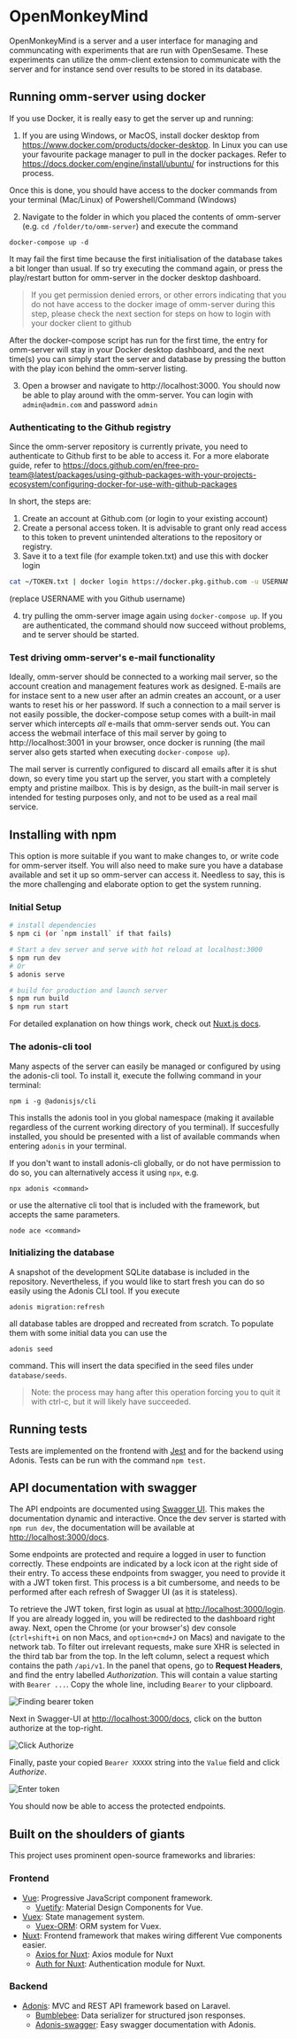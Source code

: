 # OpenMonkeyMind

OpenMonkeyMind is a server and a user interface for managing and communcating with experiments that are run with OpenSesame. These experiments can utilize the omm-client extension to communicate with the server and for instance send over results to be stored in its database.

## Running omm-server using docker

If you use Docker, it is really easy to get the server up and running:

1. If you are using Windows, or MacOS, install docker desktop from https://www.docker.com/products/docker-desktop. In Linux you can use your favourite package manager to pull in the docker packages.
Refer to https://docs.docker.com/engine/install/ubuntu/ for instructions for this process.

Once this is done, you should have access to the docker commands from your terminal (Mac/Linux) of Powershell/Command (Windows)

2. Navigate to the folder in which you placed the contents of omm-server (e.g. `cd /folder/to/omm-server`) and execute the command

```
docker-compose up -d
```

It may fail the first time because the first initialisation of the database takes a bit longer than usual. If so try executing the command again, or press the play/restart button for omm-server in the docker desktop dashboard.

> If you get permission denied errors, or other errors indicating that you do not have access to the
docker image of omm-server during this step, please check the next section for steps on how to login with your docker client to github

After the docker-compose script has run for the first time, the entry for omm-server will stay in your Docker desktop dashboard, and the next time(s) you can simply start the server and database by pressing the button with the play icon behind the omm-server listing.

3. Open a browser and navigate to http://localhost:3000. You should now be able to play around with the omm-server. You can login with `admin@admin.com` and password `admin`

### Authenticating to the Github registry

Since the omm-server repository is currently private, you need to authenticate to Github first to be able to access it. For a more elaborate guide, refer to https://docs.github.com/en/free-pro-team@latest/packages/using-github-packages-with-your-projects-ecosystem/configuring-docker-for-use-with-github-packages

In short, the steps are:

1. Create an account at Github.com (or login to your existing account)
2. Create a personal access token.  It is advisable to grant only read access to this token to prevent unintended alterations to the repository or registry.
3. Save it to a text file (for example token.txt) and use this with docker login

``` bash
cat ~/TOKEN.txt | docker login https://docker.pkg.github.com -u USERNAME --password-stdin
```

(replace USERNAME with you Github username)

4. try pulling the omm-server image again using `docker-compose up`. If you are authenticated, the command should now succeed without problems, and te server should be started.

### Test driving omm-server's e-mail functionality

Ideally, omm-server should be connected to a working mail server, so the account creation and management features work as designed. E-mails are for instace sent to a new user after an admin creates an account, or a user wants to reset his or her password.
If such a connection to a mail server is not easily possible, the docker-compose setup comes with a built-in mail server which intercepts *all* e-mails that omm-server sends out. You can access the webmail interface of this mail server by going to http://localhost:3001 in your browser, once docker is running (the mail server also gets started when executing `docker-compose up`).

The mail server is currently configured to discard all emails after it is shut down, so every time you start up the server, you start with a completely empty and pristine mailbox. This is by design, as the built-in mail server is intended for testing purposes only, and not to be used as a real mail service.

## Installing with npm

This option is more suitable if you want to make changes to, or write code for omm-server itself. You will also need to make sure you have a database available and set it up so omm-server can access it. Needless to say, this is the more challenging and elaborate option to get the system running.

### Initial Setup

``` bash
# install dependencies
$ npm ci (or `npm install` if that fails)

# Start a dev server and serve with hot reload at localhost:3000
$ npm run dev
# Or
$ adonis serve

# build for production and launch server
$ npm run build
$ npm run start
```

For detailed explanation on how things work, check out [Nuxt.js docs](https://nuxtjs.org).

### The adonis-cli tool

Many aspects of the server can easily be managed or configured by using the adonis-cli tool.
To install it, execute the follwing command in your terminal:

```
npm i -g @adonisjs/cli
```

This installs the adonis tool in you global namespace (making it available regardless of the current
working directory of you terminal). If succesfully installed, you should be presented with a list
of available commands when entering `adonis` in your terminal.

If you don't want to install adonis-cli globally, or do not have permission to do so, you can alternatively
access it using `npx`, e.g.

```
npx adonis <command>
```

or use the alternative cli tool that is included with the framework, but accepts the same parameters.

```
node ace <command>
```

### Initializing the database

A snapshot of the development SQLite database is included in the repository. Nevertheless, if you
would like to start fresh you can do so easily using the Adonis CLI tool. If you execute

```
adonis migration:refresh
```

all database tables are dropped and recreated from scratch. To populate them with some initial data you can
use the

```
adonis seed
```

command. This will insert the data specified in the seed files under `database/seeds`.

> Note: the process may hang after this operation forcing you to quit it with ctrl-c, but it will
> likely have succeeded.

## Running tests

Tests are implemented on the frontend with [Jest](https://jestjs.io/) and for the backend using Adonis.
Tests can be run with the command `npm test`.

## API documentation with swagger

The API endpoints are documented using [Swagger UI](https://swagger.io/tools/swagger-ui/). This makes the documentation dynamic and interactive.
Once the dev server is started with `npm run dev`, the documentation will be available at <http://localhost:3000/docs>.

Some endpoints are protected and require a logged in user to function correctly.
These endpoints are indicated by a lock icon at the right side of their entry. To access
these endpoints from swagger, you need to provide it with a JWT token first. This process is a bit
cumbersome, and needs to be performed after each refresh of Swagger UI (as it is stateless).

To retrieve the JWT token, first login as usual at <http://localhost:3000/login>. If you are already logged in,
you will be redirected to the dashboard right away. Next, open the Chrome (or your browser's) dev console
(`ctrl+shift+i` on non Macs, and `option+cmd+J` on Macs) and navigate to the network tab.
To filter out irrelevant requests, make sure XHR is selected in the third tab bar from the top.
In the left column, select a request which contains the path `/api/v1`. In the panel that opens, go to
**Request Headers**, and find the entry labelled _Authorization_. This will contain a value starting with
`Bearer ...`. Copy the whole line, including `Bearer` to your clipboard.

![Finding bearer token](/docs/retrieveToken.png)

Next in Swagger-UI at <http://localhost:3000/docs>, click on the button authorize at the top-right.

![Click Authorize](/docs/clickAuthorize.png)

Finally, paste your copied `Bearer XXXXX` string into the `Value` field and click *Authorize*.

![Enter token](/docs/enterToken.png)

You should now be able to access the protected endpoints.

## Built on the shoulders of giants

This project uses prominent open-source frameworks and libraries:

### Frontend

- [Vue](https://vuejs.org): Progressive JavaScript component framework.
  - [Vuetify](https://vuetifyjs.com): Material Design Components for Vue.
- [Vuex](https://vuex.vuejs.org/guide/): State management system.
  - [Vuex-ORM](https://vuex-orm.org/): ORM system for Vuex.
- [Nuxt](https://nuxtjs.org/): Frontend framework that makes wiring different Vue components easier.
  - [Axios for Nuxt](https://axios.nuxtjs.org/): Axios module for Nuxt
  - [Auth for Nuxt](https://auth.nuxtjs.org/): Authentication module for Nuxt.

### Backend

- [Adonis](https://adonisjs.com/): MVC and REST API framework based on Laravel.
  - [Bumblebee](https://github.com/rhwilr/adonis-bumblebee): Data serializer for structured json responses.
  - [Adonis-swagger](https://github.com/ahmadarif/adonis-swagger): Easy swagger documentation with Adonis.

